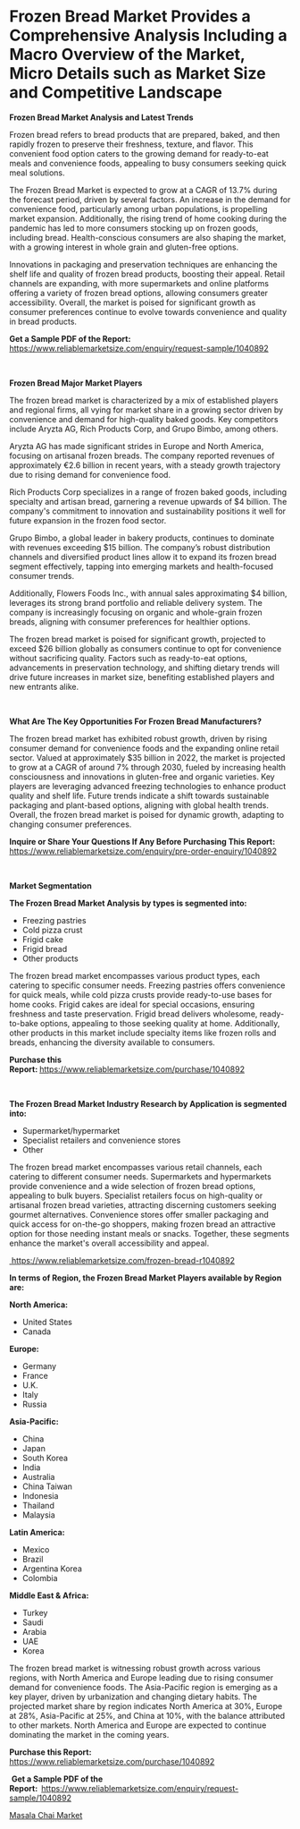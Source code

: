 <p><h1>Frozen Bread Market Provides a Comprehensive Analysis Including a Macro Overview of the Market, Micro Details such as Market Size and Competitive Landscape</h1></p><p><strong>Frozen Bread Market Analysis and Latest Trends</strong></p>
<p><p>Frozen bread refers to bread products that are prepared, baked, and then rapidly frozen to preserve their freshness, texture, and flavor. This convenient food option caters to the growing demand for ready-to-eat meals and convenience foods, appealing to busy consumers seeking quick meal solutions.</p><p>The Frozen Bread Market is expected to grow at a CAGR of 13.7% during the forecast period, driven by several factors. An increase in the demand for convenience food, particularly among urban populations, is propelling market expansion. Additionally, the rising trend of home cooking during the pandemic has led to more consumers stocking up on frozen goods, including bread. Health-conscious consumers are also shaping the market, with a growing interest in whole grain and gluten-free options.</p><p>Innovations in packaging and preservation techniques are enhancing the shelf life and quality of frozen bread products, boosting their appeal. Retail channels are expanding, with more supermarkets and online platforms offering a variety of frozen bread options, allowing consumers greater accessibility. Overall, the market is poised for significant growth as consumer preferences continue to evolve towards convenience and quality in bread products.</p></p>
<p><strong>Get a Sample PDF of the Report:&nbsp;</strong> <a href="https://www.reliablemarketsize.com/enquiry/request-sample/1040892?utm_campaign=2477&utm_medium=2&utm_source=Github&utm_content=ia&utm_term=14022025&utm_id=frozen-bread">https://www.reliablemarketsize.com/enquiry/request-sample/1040892</a></p>
<p>&nbsp;</p>
<p><strong>Frozen Bread Major Market Players</strong></p>
<p><p>The frozen bread market is characterized by a mix of established players and regional firms, all vying for market share in a growing sector driven by convenience and demand for high-quality baked goods. Key competitors include Aryzta AG, Rich Products Corp, and Grupo Bimbo, among others.</p><p>Aryzta AG has made significant strides in Europe and North America, focusing on artisanal frozen breads. The company reported revenues of approximately €2.6 billion in recent years, with a steady growth trajectory due to rising demand for convenience food.</p><p>Rich Products Corp specializes in a range of frozen baked goods, including specialty and artisan bread, garnering a revenue upwards of $4 billion. The company's commitment to innovation and sustainability positions it well for future expansion in the frozen food sector.</p><p>Grupo Bimbo, a global leader in bakery products, continues to dominate with revenues exceeding $15 billion. The company’s robust distribution channels and diversified product lines allow it to expand its frozen bread segment effectively, tapping into emerging markets and health-focused consumer trends.</p><p>Additionally, Flowers Foods Inc., with annual sales approximating $4 billion, leverages its strong brand portfolio and reliable delivery system. The company is increasingly focusing on organic and whole-grain frozen breads, aligning with consumer preferences for healthier options.</p><p>The frozen bread market is poised for significant growth, projected to exceed $26 billion globally as consumers continue to opt for convenience without sacrificing quality. Factors such as ready-to-eat options, advancements in preservation technology, and shifting dietary trends will drive future increases in market size, benefiting established players and new entrants alike.</p></p>
<p>&nbsp;</p>
<p><strong>What Are The Key Opportunities For Frozen Bread Manufacturers?</strong></p>
<p><p>The frozen bread market has exhibited robust growth, driven by rising consumer demand for convenience foods and the expanding online retail sector. Valued at approximately $35 billion in 2022, the market is projected to grow at a CAGR of around 7% through 2030, fueled by increasing health consciousness and innovations in gluten-free and organic varieties. Key players are leveraging advanced freezing technologies to enhance product quality and shelf life. Future trends indicate a shift towards sustainable packaging and plant-based options, aligning with global health trends. Overall, the frozen bread market is poised for dynamic growth, adapting to changing consumer preferences.</p></p>
<p><strong>Inquire or Share Your Questions If Any Before Purchasing This Report:</strong> <a href="https://www.reliablemarketsize.com/enquiry/pre-order-enquiry/1040892?utm_campaign=2477&utm_medium=2&utm_source=Github&utm_content=ia&utm_term=14022025&utm_id=frozen-bread">https://www.reliablemarketsize.com/enquiry/pre-order-enquiry/1040892</a></p>
<p>&nbsp;</p>
<p><strong>Market Segmentation</strong></p>
<p><strong>The Frozen Bread Market Analysis by types is segmented into:</strong></p>
<p><ul><li>Freezing pastries</li><li>Cold pizza crust</li><li>Frigid cake</li><li>Frigid bread</li><li>Other products</li></ul></p>
<p><p>The frozen bread market encompasses various product types, each catering to specific consumer needs. Freezing pastries offers convenience for quick meals, while cold pizza crusts provide ready-to-use bases for home cooks. Frigid cakes are ideal for special occasions, ensuring freshness and taste preservation. Frigid bread delivers wholesome, ready-to-bake options, appealing to those seeking quality at home. Additionally, other products in this market include specialty items like frozen rolls and breads, enhancing the diversity available to consumers.</p></p>
<p><strong>Purchase this Report:&nbsp;</strong><a href="https://www.reliablemarketsize.com/purchase/1040892?utm_campaign=2477&utm_medium=2&utm_source=Github&utm_content=ia&utm_term=14022025&utm_id=frozen-bread">https://www.reliablemarketsize.com/purchase/1040892</a></p>
<p>&nbsp;</p>
<p><strong>The Frozen Bread Market Industry Research by Application is segmented into:</strong></p>
<p><ul><li>Supermarket/hypermarket</li><li>Specialist retailers and convenience stores</li><li>Other</li></ul></p>
<p><p>The frozen bread market encompasses various retail channels, each catering to different consumer needs. Supermarkets and hypermarkets provide convenience and a wide selection of frozen bread options, appealing to bulk buyers. Specialist retailers focus on high-quality or artisanal frozen bread varieties, attracting discerning customers seeking gourmet alternatives. Convenience stores offer smaller packaging and quick access for on-the-go shoppers, making frozen bread an attractive option for those needing instant meals or snacks. Together, these segments enhance the market's overall accessibility and appeal.</p></p>
<p><a href="https://www.reliablemarketsize.com/frozen-bread-r1040892?utm_campaign=2477&utm_medium=2&utm_source=Github&utm_content=ia&utm_term=14022025&utm_id=frozen-bread">&nbsp;https://www.reliablemarketsize.com/frozen-bread-r1040892</a></p>
<p><strong>In terms of Region, the Frozen Bread Market Players available by Region are:</strong></p>
<p>
    <p> <strong> North America: </strong>
        <ul>
            <li>United States</li>
            <li>Canada</li>
        </ul>
        </p> 
    <p> <strong> Europe: </strong>
        <ul>
            <li>Germany</li>
            <li>France</li>
            <li>U.K.</li>
            <li>Italy</li>
            <li>Russia</li>
        </ul>
        </p> 
    <p> <strong> Asia-Pacific: </strong>
        <ul>
            <li>China</li>
            <li>Japan</li>
            <li>South Korea</li>
            <li>India</li>
            <li>Australia</li>
            <li>China Taiwan</li>
            <li>Indonesia</li>
            <li>Thailand</li>
            <li>Malaysia</li>
        </ul>
        </p> 
    <p> <strong> Latin America: </strong>
        <ul>
            <li>Mexico</li>
            <li>Brazil</li>
            <li>Argentina Korea</li>
            <li>Colombia</li>
        </ul>
        </p> 
    <p> <strong> Middle East & Africa: </strong>
        <ul>
            <li>Turkey</li>
            <li>Saudi</li>
            <li>Arabia</li>
            <li>UAE</li>
            <li>Korea</li>
        </ul>
    </p>
    </p>
<p><p>The frozen bread market is witnessing robust growth across various regions, with North America and Europe leading due to rising consumer demand for convenience foods. The Asia-Pacific region is emerging as a key player, driven by urbanization and changing dietary habits. The projected market share by region indicates North America at 30%, Europe at 28%, Asia-Pacific at 25%, and China at 10%, with the balance attributed to other markets. North America and Europe are expected to continue dominating the market in the coming years.</p></p>
<p><strong>Purchase this Report: </strong><a href="https://www.reliablemarketsize.com/purchase/1040892?utm_campaign=2477&utm_medium=2&utm_source=Github&utm_content=ia&utm_term=14022025&utm_id=frozen-bread">https://www.reliablemarketsize.com/purchase/1040892</a></p>
<p>&nbsp;<strong>Get a Sample PDF of the Report:&nbsp;&nbsp;</strong><a href="https://www.reliablemarketsize.com/enquiry/request-sample/1040892?utm_campaign=2477&utm_medium=2&utm_source=Github&utm_content=ia&utm_term=14022025&utm_id=frozen-bread">https://www.reliablemarketsize.com/enquiry/request-sample/1040892</a></p>
<p><strong></strong></p>
<p><p><a href="https://github.com/lashaunm5st/Market-Research-Report-List-1/blob/main/masala-chai-market.md?utm_campaign=2477&utm_medium=2&utm_source=Github&utm_content=ia&utm_term=14022025&utm_id=frozen-bread">Masala Chai Market</a></p></p>